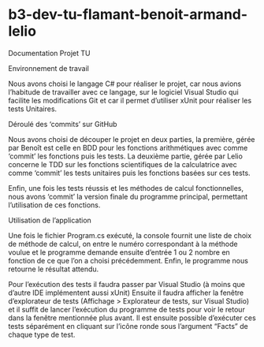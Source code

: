 # b3-dev-tu-flamant-benoit-armand-lelio

Documentation Projet TU


Environnement de travail

Nous avons choisi le langage C# pour réaliser le projet, car nous avions l’habitude de travailler avec ce langage, sur le logiciel Visual Studio qui facilite les modifications Git et car il permet d’utiliser xUnit pour réaliser les tests Unitaires.

Déroulé des ‘commits’ sur GitHub

Nous avons choisi de découper le projet en deux parties, la première, gérée par Benoît est celle en BDD pour les fonctions arithmétiques avec comme ‘commit’ les fonctions puis les tests.
La deuxième partie, gérée par Lelio concerne le TDD sur les fonctions scientifiques de la calculatrice avec comme ‘commit’ les tests unitaires puis les fonctions basées sur ces tests.

Enfin, une fois les tests réussis et les méthodes de calcul fonctionnelles, nous avons ‘commit’ la version finale du programme principal, permettant l’utilisation de ces fonctions.

Utilisation de l’application

Une fois le fichier Program.cs exécuté, la console fournit une liste de choix de méthode de calcul, on entre le numéro correspondant à la méthode voulue et le programme demande ensuite d’entrée 1 ou 2 nombre en fonction de ce que l’on a choisi précédemment. Enfin, le programme nous retourne le résultat attendu.

Pour l’exécution des tests il faudra passer par Visual Studio (à moins que d’autre IDE implémentent aussi xUnit)
Ensuite il faudra afficher la fenêtre d’explorateur de tests (Affichage > Explorateur de tests, sur Visual Studio) et il suffit de lancer l’exécution du programme de tests pour voir le retour dans la fenêtre mentionnée plus avant.
Il est ensuite possible d’exécuter ces tests séparément en cliquant sur l’icône ronde sous l’argument “Facts” de chaque type de test.
